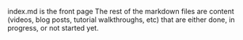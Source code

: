 index.md is the front page
The rest of the markdown files are content (videos, blog posts, tutorial walkthroughs, etc) that are either done, in progress, or not started yet.
